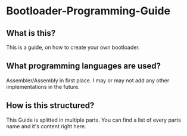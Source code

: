 # Bootloader-Programming-Guide

## What is this?

This is a guide, on how to create your own bootloader.

## What programming languages are used?

Assembler/Assembly in first place. I may or may not add any other implementations in the future.

## How is this structured?

This Guide is splitted in multiple parts. You can find a list of every parts name and it's content right here.
